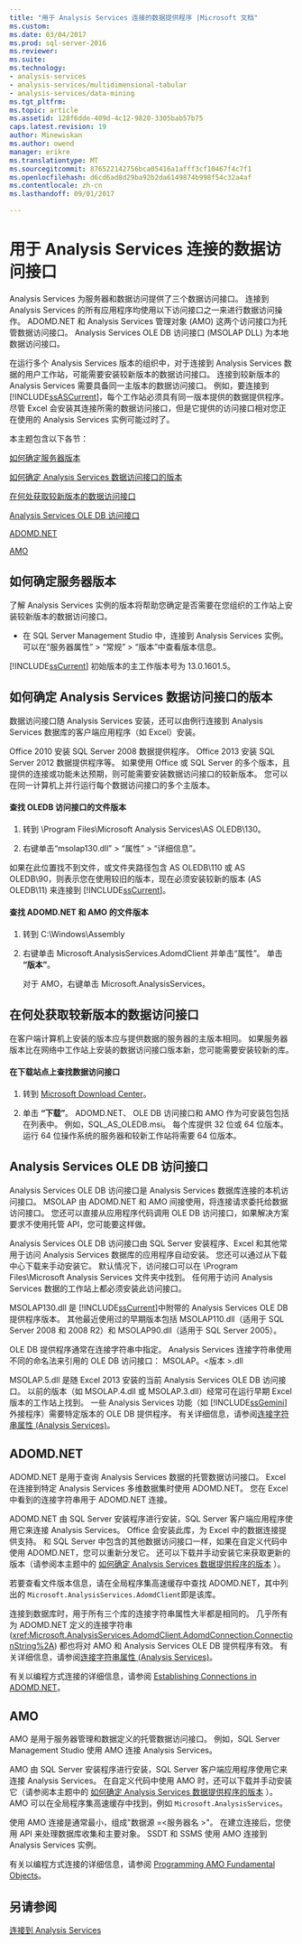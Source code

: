 ```yaml
---
title: "用于 Analysis Services 连接的数据提供程序 |Microsoft 文档"
ms.custom: 
ms.date: 03/04/2017
ms.prod: sql-server-2016
ms.reviewer: 
ms.suite: 
ms.technology:
- analysis-services
- analysis-services/multidimensional-tabular
- analysis-services/data-mining
ms.tgt_pltfrm: 
ms.topic: article
ms.assetid: 128f6dde-409d-4c12-9820-3305bab57b75
caps.latest.revision: 19
author: Minewiskan
ms.author: owend
manager: erikre
ms.translationtype: MT
ms.sourcegitcommit: 876522142756bca05416a1afff3cf10467f4c7f1
ms.openlocfilehash: d6cd6ad8d29ba92b2da6149874b998f54c32a4af
ms.contentlocale: zh-cn
ms.lasthandoff: 09/01/2017

---
```

# <a name="data-providers-used-for-analysis-services-connections"></a>用于 Analysis Services 连接的数据访问接口
  Analysis Services 为服务器和数据访问提供了三个数据访问接口。 连接到 Analysis Services 的所有应用程序均使用以下访问接口之一来进行数据访问操作。 ADOMD.NET 和 Analysis Services 管理对象 (AMO) 这两个访问接口为托管数据访问接口。 Analysis Services OLE DB 访问接口 (MSOLAP DLL) 为本地数据访问接口。  
  
 在运行多个 Analysis Services 版本的组织中，对于连接到 Analysis Services 数据的用户工作站，可能需要安装较新版本的数据访问接口。 连接到较新版本的 Analysis Services 需要具备同一主版本的数据访问接口。 例如，要连接到 [!INCLUDE[ssASCurrent](../../includes/ssascurrent-md.md)]，每个工作站必须具有同一版本提供的数据提供程序。 尽管 Excel 会安装其连接所需的数据访问接口，但是它提供的访问接口相对您正在使用的 Analysis Services 实例可能过时了。  
  
 本主题包含以下各节：  
  
 [如何确定服务器版本](#bkmk_ServVers)  
  
 [如何确定 Analysis Services 数据访问接口的版本](#bkmk_LibUpdate)  
  
 [在何处获取较新版本的数据访问接口](#bkmk_downloadsite)  
  
 [Analysis Services OLE DB 访问接口](#bkmk_OLE)  
  
 [ADOMD.NET](#bkmk_ADOMD)  
  
 [AMO](#blkmk_AMO)  
  
##  <a name="bkmk_ServVers"></a> 如何确定服务器版本  
 了解 Analysis Services 实例的版本将帮助您确定是否需要在您组织的工作站上安装较新版本的数据访问接口。  
  
-   在 SQL Server Management Studio 中，连接到 Analysis Services 实例。 可以在“服务器属性” > “常规” > “版本”中查看版本信息。  
  
 [!INCLUDE[ssCurrent](../../includes/sscurrent-md.md)] 初始版本的主工作版本号为 13.0.1601.5。  
  
  
##  <a name="bkmk_LibUpdate"></a> 如何确定 Analysis Services 数据访问接口的版本  
 数据访问接口随 Analysis Services 安装，还可以由例行连接到 Analysis Services 数据库的客户端应用程序（如 Excel）安装。  
  
 Office 2010 安装 SQL Server 2008 数据提供程序。 Office 2013 安装 SQL Server 2012 数据提供程序等。 如果使用 Office 或 SQL Server 的多个版本，且提供的连接或功能未达预期，则可能需要安装数据访问接口的较新版本。 您可以在同一计算机上并行运行每个数据访问接口的多个主版本。  
  
#### <a name="find-the-file-version-of-the-oledb-provider"></a>查找 OLEDB 访问接口的文件版本  
  
1.  转到 \Program Files\Microsoft Analysis Services\AS OLEDB\130。  
  
2.  右键单击“msolap130.dll” > “属性” > “详细信息”。  
  
 如果在此位置找不到文件，或文件夹路径包含 AS OLEDB\110 或 AS OLEDB\90，则表示您在使用较旧的版本，现在必须安装较新的版本 (AS OLEDB\11) 来连接到 [!INCLUDE[ssCurrent](../../includes/sscurrent-md.md)]。  
  
#### <a name="find-the-file-version-of-adomdnet-and-amo"></a>查找 ADOMD.NET 和 AMO 的文件版本  
  
1.  转到 C:\Windows\Assembly  
  
2.  右键单击 Microsoft.AnalysisServices.AdomdClient 并单击“属性”。 单击 **“版本”**。  
  
     对于 AMO，右键单击 Microsoft.AnalysisServices。  
  
##  <a name="bkmk_downloadsite"></a> 在何处获取较新版本的数据访问接口  
 在客户端计算机上安装的版本应与提供数据的服务器的主版本相同。 如果服务器版本比在网络中工作站上安装的数据访问接口版本新，您可能需要安装较新的库。  
  
#### <a name="find-the-data-providers-on-the-download-site"></a>在下载站点上查找数据访问接口  
  
1.  转到 [Microsoft Download Center](https://www.microsoft.com/download/details.aspx?id=52676)。  
  
2.  单击 **“下载”**。 ADOMD.NET、 OLE DB 访问接口和 AMO 作为可安装包包括在列表中。 例如，SQL_AS_OLEDB.msi。 每个库提供 32 位或 64 位版本。 运行 64 位操作系统的服务器和较新工作站将需要 64 位版本。  
  
##  <a name="bkmk_OLE"></a> Analysis Services OLE DB 访问接口  
 Analysis Services OLE DB 访问接口是 Analysis Services 数据库连接的本机访问接口。 MSOLAP 由 ADOMD.NET 和 AMO 间接使用，将连接请求委托给数据访问接口。 您还可以直接从应用程序代码调用 OLE DB 访问接口，如果解决方案要求不使用托管 API，您可能要这样做。  
  
 Analysis Services OLE DB 访问接口由 SQL Server 安装程序、Excel 和其他常用于访问 Analysis Services 数据库的应用程序自动安装。 您还可以通过从下载中心下载来手动安装它。 默认情况下，访问接口可以在 \Program Files\Microsoft Analysis Services 文件夹中找到。 任何用于访问 Analysis Services 数据的工作站上都必须安装此访问接口。  
  
 MSOLAP130.dll 是 [!INCLUDE[ssCurrent](../../includes/sscurrent-md.md)]中附带的 Analysis Services OLE DB 提供程序版本。 其他最近使用过的早期版本包括 MSOLAP110.dll（适用于 SQL Server 2008 和 2008 R2）和 MSOLAP90.dll（适用于 SQL Server 2005）。  
  
 OLE DB 提供程序通常在连接字符串中指定。 Analysis Services 连接字符串使用不同的命名法来引用的 OLE DB 访问接口： MSOLAP。\<版本 >.dll  
  
 MSOLAP.5.dll 是随 Excel 2013 安装的当前 Analysis Services OLE DB 访问接口。 以前的版本（如 MSOLAP.4.dll 或 MSOLAP.3.dll）经常可在运行早期 Excel 版本的工作站上找到。 一些 Analysis Services 功能（如 [!INCLUDE[ssGemini](../../includes/ssgemini-md.md)] 外接程序）需要特定版本的 OLE DB 提供程序。 有关详细信息，请参阅[连接字符串属性 (Analysis Services)](../../analysis-services/instances/connection-string-properties-analysis-services.md)。  
  
##  <a name="bkmk_ADOMD"></a> ADOMD.NET  
 ADOMD.NET 是用于查询 Analysis Services 数据的托管数据访问接口。 Excel 在连接到特定 Analysis Services 多维数据集时使用 ADOMD.NET。 您在 Excel 中看到的连接字符串用于 ADOMD.NET 连接。  
  
 ADOMD.NET 由 SQL Server 安装程序进行安装，SQL Server 客户端应用程序使用它来连接 Analysis Services。 Office 会安装此库，为 Excel 中的数据连接提供支持。 和 SQL Server 中包含的其他数据访问接口一样，如果在自定义代码中使用 ADOMD.NET，您可以重新分发它。 还可以下载并手动安装它来获取更新的版本（请参阅本主题中的 [如何确定 Analysis Services 数据提供程序的版本](#bkmk_LibUpdate) ）。  
  
 若要查看文件版本信息，请在全局程序集高速缓存中查找 ADOMD.NET，其中列出的 `Microsoft.AnalysisServices.AdomdClient`即是该库。  
  
 连接到数据库时，用于所有三个库的连接字符串属性大半都是相同的。 几乎所有为 ADOMD.NET 定义的连接字符串 (<xref:Microsoft.AnalysisServices.AdomdClient.AdomdConnection.ConnectionString%2A>) 都也将对 AMO 和 Analysis Services OLE DB 提供程序有效。 有关详细信息，请参阅[连接字符串属性 (Analysis Services)](../../analysis-services/instances/connection-string-properties-analysis-services.md)。  
  
 有关以编程方式连接的详细信息，请参阅 [Establishing Connections in ADOMD.NET](../../analysis-services/multidimensional-models-adomd-net-client/connections-in-adomd-net.md)。  
  
##  <a name="blkmk_AMO"></a> AMO  
 AMO 是用于服务器管理和数据定义的托管数据访问接口。 例如，SQL Server Management Studio 使用 AMO 连接 Analysis Services。  
  
 AMO 由 SQL Server 安装程序进行安装，SQL Server 客户端应用程序使用它来连接 Analysis Services。 在自定义代码中使用 AMO 时，还可以下载并手动安装它（请参阅本主题中的 [如何确定 Analysis Services 数据提供程序的版本](#bkmk_LibUpdate) ）。 AMO 可以在全局程序集高速缓存中找到，例如 `Microsoft.AnalysisServices`。  
  
 使用 AMO 连接是通常最小，组成"数据源 =\<服务器名 >"。 在建立连接后，您使用 API 来处理数据库收集和主要对象。 SSDT 和 SSMS 使用 AMO 连接到 Analysis Services 实例。  
  
 有关以编程方式连接的详细信息，请参阅 [Programming AMO Fundamental Objects](../../analysis-services/multidimensional-models/analysis-management-objects/programming-amo-fundamental-objects.md)。  
  
## <a name="see-also"></a>另请参阅  
 [连接到 Analysis Services](../../analysis-services/instances/connect-to-analysis-services.md)  
  
  

